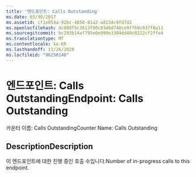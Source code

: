```yaml
---
title: '엔드포인트: Calls Outstanding'
ms.date: 03/30/2017
ms.assetid: cf1e854a-92bc-4850-81a2-a8134c9fd7d2
ms.openlocfilehash: dc088f5c3813f00c03d6d740ce9ff69c937f8a11
ms.sourcegitcommit: bc293b14af795e0e999e3304dd40c0222cf2ffe4
ms.translationtype: MT
ms.contentlocale: ko-KR
ms.lasthandoff: 11/26/2020
ms.locfileid: "96250140"
---
```

# <a name="endpoint-calls-outstanding"></a><span data-ttu-id="0bd6f-102">엔드포인트: Calls Outstanding</span><span class="sxs-lookup"><span data-stu-id="0bd6f-102">Endpoint: Calls Outstanding</span></span>

<span data-ttu-id="0bd6f-103">카운터 이름: Calls Outstanding</span><span class="sxs-lookup"><span data-stu-id="0bd6f-103">Counter Name: Calls Outstanding</span></span>  
  
## <a name="description"></a><span data-ttu-id="0bd6f-104">Description</span><span class="sxs-lookup"><span data-stu-id="0bd6f-104">Description</span></span>  

 <span data-ttu-id="0bd6f-105">이 엔드포인트에 대한 진행 중인 호출 수입니다.</span><span class="sxs-lookup"><span data-stu-id="0bd6f-105">Number of in-progress calls to this endpoint.</span></span>
